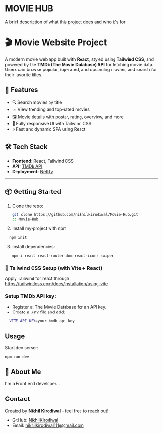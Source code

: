 
# MOVIE HUB

A brief description of what this project does and who it's for

# 🎬 Movie Website Project

A modern movie web app built with **React**, styled using **Tailwind CSS**, and powered by the **TMDb (The Movie Database) API** for fetching movie data. Users can browse popular, top-rated, and upcoming movies, and search for their favorite titles.

## 🚀 Features

- 🔍 Search movies by title
- 📈 View trending and top-rated movies
- 🖼️ Movie details with poster, rating, overview, and more
- 🎨 Fully responsive UI with Tailwind CSS
- ⚡ Fast and dynamic SPA using React

## 🛠️ Tech Stack

- **Frontend:** React, Tailwind CSS
- **API:** [TMDb API](https://www.themoviedb.org/documentation/api)
- **Deployment:** [Netlify](https://movie-hub-webapp.netlify.app/)

---

## 📦 Getting Started

1. Clone the repo:
   ```bash
   git clone https://github.com/nikhilkirodiwal/Movie-Hub.git
   cd Movie-Hub
2. Install my-project with npm
```bash
  npm init
```

3. Install dependencies:
```bash
   npm i react react-router-dom react-icons swiper
```

### 🧩 Tailwind CSS Setup (with Vite + React)
Apply Tailwind for react through https://tailwindcss.com/docs/installation/using-vite

### Setup TMDb API key:
- Register at The Movie Database for an API key.
- Create a .env file and add: 
```bash
  VITE_API_KEY=your_tmdb_api_key
```

## Usage
Start dev server:
   ```bash
   npm run dev
   ```
   
## 🚀 About Me
I'm a Front end developer...

## Contact

Created by **Nikhil Kirodiwal** – feel free to reach out!
- GitHub: [NikhilKirodiwal](https://github.com/nikhilkirodiwal)
- Email: nikhilkirodiwal111@gmail.com